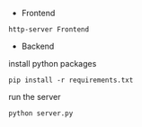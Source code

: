 * Frontend  
```console
http-server Frontend
```

* Backend  

install python packages  
```console
pip install -r requirements.txt
```
  
run the server  
```console
python server.py
```

